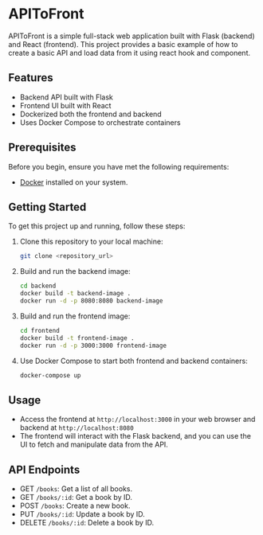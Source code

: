 # APIToFront

APIToFront is a simple full-stack web application built with Flask (backend) and React (frontend). This project provides a basic example of how to create a basic API and load data from it using react hook and component.

## Features

- Backend API built with Flask
- Frontend UI built with React
- Dockerized both the frontend and backend
- Uses Docker Compose to orchestrate containers

## Prerequisites

Before you begin, ensure you have met the following requirements:

- [Docker](https://docs.docker.com/get-docker/) installed on your system.

## Getting Started

To get this project up and running, follow these steps:

1. Clone this repository to your local machine:

   ```bash
   git clone <repository_url>
   ```

2. Build and run the backend image:

   ```bash
   cd backend
   docker build -t backend-image .
   docker run -d -p 8080:8080 backend-image
   ```

3. Build and run the frontend image:

   ```bash
   cd frontend
   docker build -t frontend-image .
   docker run -d -p 3000:3000 frontend-image
   ```

4. Use Docker Compose to start both frontend and backend containers:

   ```bash
   docker-compose up
   ```

## Usage

- Access the frontend at `http://localhost:3000` in your web browser and backend at `http://localhost:8080`
- The frontend will interact with the Flask backend, and you can use the UI to fetch and manipulate data from the API.

## API Endpoints

- GET `/books`: Get a list of all books.
- GET `/books/:id`: Get a book by ID.
- POST `/books`: Create a new book.
- PUT `/books/:id`: Update a book by ID.
- DELETE `/books/:id`: Delete a book by ID.
